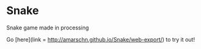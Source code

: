 Snake
=====

Snake game made in processing

Go [here](link = http://amarschn.github.io/Snake/web-export/) to try it out!
